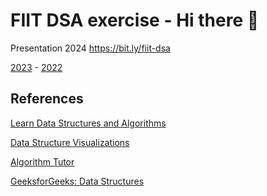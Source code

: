 # FIIT DSA exercise - Hi there 👋

Presentation 2024 https://bit.ly/fiit-dsa

[2023](https://docs.google.com/presentation/d/1O76KDGSoI795rsJ3YIh035o7c5xl2rcnhv8OyOx6438/edit#slide=id.p) - 
[2022](https://docs.google.com/presentation/d/1Pnq0ttpUiaG6scH1ZlH3u3CBaxuhebO_KbDm07jrl5E/edit#slide=id.p) 


## References

[Learn Data Structures and Algorithms](https://www.programiz.com/dsa)

[Data Structure Visualizations](https://www.cs.usfca.edu/~galles/visualization/Algorithms.html)

[Algorithm Tutor](https://algorithmtutor.com/)

[GeeksforGeeks: Data Structures](https://www.geeksforgeeks.org/data-structures/?ref=shm)


<!--

**Here are some ideas to get you started:**

🙋‍♀️ A short introduction - what is your organization all about?
🌈 Contribution guidelines - how can the community get involved?
👩‍💻 Useful resources - where can the community find your docs? Is there anything else the community should know?
🍿 Fun facts - what does your team eat for breakfast?
🧙 Remember, you can do mighty things with the power of [Markdown](https://docs.github.com/github/writing-on-github/getting-started-with-writing-and-formatting-on-github/basic-writing-and-formatting-syntax)
-->
